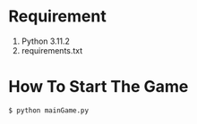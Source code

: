 # Requirement

1. Python 3.11.2
2. requirements.txt
  
# How To Start The Game
  
```bash
$ python mainGame.py
```